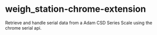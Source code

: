 # weigh_station-chrome-extension
Retrieve and handle serial data from a Adam CSD Series Scale using the chrome serial api.
